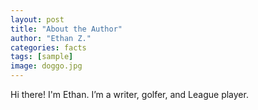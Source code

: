 ```yaml
---
layout: post
title: "About the Author"
author: "Ethan Z."
categories: facts
tags: [sample]
image: doggo.jpg
---
```


Hi there! I'm Ethan. I’m a writer, golfer, and League player. 
